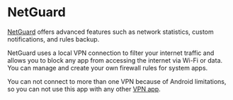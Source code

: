 # NetGuard

[NetGuard](https://play.google.com/store/apps/details?id=eu.faircode.netguard) offers advanced features such as 
network statistics, custom notifications, and rules backup. 

NetGuard uses a local VPN connection to filter your internet traffic and allows you to block any app from accessing 
the internet via Wi-Fi or data. You can manage and create your own firewall rules for system apps. 

You can not connect to more than one VPN because of Android limitations, so you can not use this app with any other 
[VPN app](../services/vpn.md).